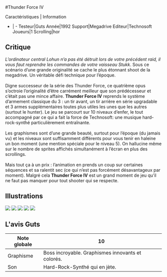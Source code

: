 #Thunder Force IV

Caractéristiques | Information
- | -
Testeur|Guts
Année|1992
Support|Megadrive
Editeur|Technosoft
Joueurs|1
Scrolling|hor

## Critique
<i>L’ordinateur central Lohun n’a pas été détruit lors de votre précédent raid, il vous faut reprendre les commandes de votre vaisseau Stukk</i>. Sous ce scénario d’une grande originalité se cache le plus étonnant shoot de la megadrive. Un véritable défi technique pour l’époque.<br/><br/>Digne successeur de la série des Thunder Force, ce quatrième opus s’octroie l’originalité d’être carrément meilleur que son prédécesseur et c’était pas une mince affaire. <b>Thunder Force IV</b> reprends le système d’armement classique du 3 : un tir avant, un tir arrière en série upgradable et 3 armes supplémentaires toutes plus utiles les unes que les autres (surtout le hunter). Le jeu se parcourt sur 10 niveaux d’enfer, le tout accompagné par ce qui a fait la force de Technosoft: une musique hard-rock-synthé particulièrement entraînante.<br/><br/>Les graphismes sont d’une grande beauté, surtout pour l’époque (du jamais vu) et les niveaux sont suffisamment différents pour vous tenir en haleine un bon moment (une mention spéciale pour le niveau 5). On hallucine même sur le nombre de sprites affichés simultanément à l’écran en plus des scrollings.<br/><br/>Mais tout ça à un prix : l’animation en prends un coup sur certaines séquences et sa ralentit sec (ce qui n’est pas forcément désavantageux par moment). Malgré cela <b>Thunder Force IV</b> est un grand moment de jeu qu’il ne faut pas manquer pour tout shooter qui se respecte.

## Illustrations
![](http://www.shmup.com/images/thumbs/thunderforce4.gif)
![](http://www.shmup.com/images/thumbs/thunderforce4-2.gif)
![](http://www.shmup.com/images/thumbs/img_fiche_3_275.gif)
![](http://www.shmup.com/images/thumbs/img_fiche_4_275.gif)
![](http://www.shmup.com/images/thumbs/img_fiche_5_275.gif)

## L'avis Guts
Note globale|10
-|-
Graphisme|Boss incroyable. Graphismes innovants et colorés.
Son|Hard-Rock-Synthé qui en jète.
